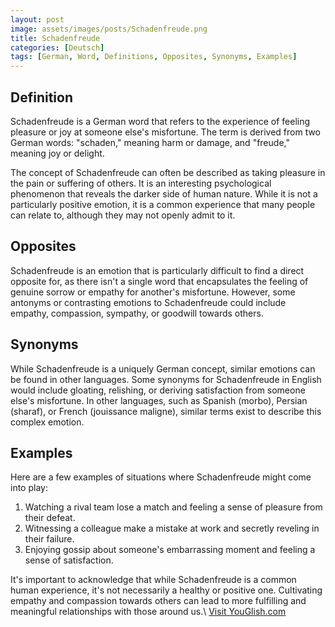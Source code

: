 ```yaml
---
layout: post
image: assets/images/posts/Schadenfreude.png
title: Schadenfreude
categories: [Deutsch]
tags: [German, Word, Definitions, Opposites, Synonyms, Examples]
---
```


## Definition

Schadenfreude is a German word that refers to the experience of feeling pleasure or joy at someone else's misfortune. The term is derived from two German words: "schaden," meaning harm or damage, and "freude," meaning joy or delight.

The concept of Schadenfreude can often be described as taking pleasure in the pain or suffering of others. It is an interesting psychological phenomenon that reveals the darker side of human nature. While it is not a particularly positive emotion, it is a common experience that many people can relate to, although they may not openly admit to it.

## Opposites

Schadenfreude is an emotion that is particularly difficult to find a direct opposite for, as there isn't a single word that encapsulates the feeling of genuine sorrow or empathy for another's misfortune. However, some antonyms or contrasting emotions to Schadenfreude could include empathy, compassion, sympathy, or goodwill towards others.

## Synonyms

While Schadenfreude is a uniquely German concept, similar emotions can be found in other languages. Some synonyms for Schadenfreude in English would include gloating, relishing, or deriving satisfaction from someone else's misfortune. In other languages, such as Spanish (morbo), Persian (sharaf), or French (jouissance maligne), similar terms exist to describe this complex emotion.

## Examples

Here are a few examples of situations where Schadenfreude might come into play:

1. Watching a rival team lose a match and feeling a sense of pleasure from their defeat.
2. Witnessing a colleague make a mistake at work and secretly reveling in their failure.
3. Enjoying gossip about someone's embarrassing moment and feeling a sense of satisfaction.

It's important to acknowledge that while Schadenfreude is a common human experience, it's not necessarily a healthy or positive one. Cultivating empathy and compassion towards others can lead to more fulfilling and meaningful relationships with those around us.\ <a id="yg-widget-0" class="youglish-widget" data-query="Schadenfreude" data-lang="german" data-components="8412" data-auto-start="0" data-bkg-color="theme_light" data-title="How%20to%20pronounce%20Schadenfreude%20in%20German"  rel="nofollow" href="https://youglish.com">Visit YouGlish.com</a><script async src="https://youglish.com/public/emb/widget.js" charset="utf-8"></script>